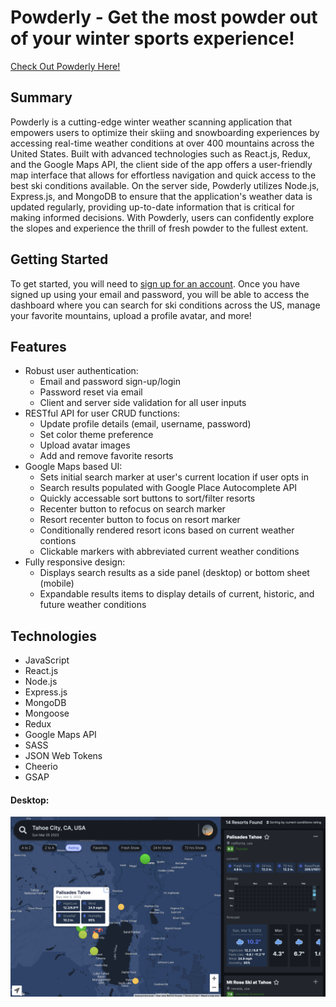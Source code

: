 # Powderly - Get the most powder out of your winter sports experience!

[Check Out Powderly Here!](https://zflegle3.github.io/powderly)

## Summary

Powderly is a cutting-edge winter weather scanning application that empowers users to optimize their skiing and snowboarding experiences by accessing real-time weather conditions at over 400 mountains across the United States. Built with advanced technologies such as React.js, Redux, and the Google Maps API, the client side of the app offers a user-friendly map interface that allows for effortless navigation and quick access to the best ski conditions available. On the server side, Powderly utilizes Node.js, Express.js, and MongoDB to ensure that the application's weather data is updated regularly, providing up-to-date information that is critical for making informed decisions. With Powderly, users can confidently explore the slopes and experience the thrill of fresh powder to the fullest extent.

## Getting Started
To get started, you will need to [sign up for an account](https://zflegle3.github.io/powderly). Once you have signed up using your email and password, you will be able to access the dashboard where you can search for ski conditions across the US, manage your favorite mountains, upload a profile avatar, and more!

## Features 
* Robust user authentication:
  * Email and password sign-up/login
  * Password reset via email 
  * Client and server side validation for all user inputs
* RESTful API for user CRUD functions: 
  * Update profile details (email, username, password)
  * Set color theme preference
  * Upload avatar images
  * Add and remove favorite resorts
* Google Maps based UI:
  * Sets initial search marker at user's current location if user opts in
  * Search results populated with Google Place Autocomplete API
  * Quickly accessable sort buttons to sort/filter resorts
  * Recenter button to refocus on search marker
  * Resort recenter button to focus on resort marker
  * Conditionally rendered resort icons based on current weather contions 
  * Clickable markers with abbreviated current weather conditions
* Fully responsive design:
  * Displays search results as a side panel (desktop) or bottom sheet (mobile)
  * Expandable results items to display details of current, historic, and future weather conditions
  

## Technologies
* JavaScript
* React.js
* Node.js
* Express.js
* MongoDB
* Mongoose
* Redux
* Google Maps API
* SASS
* JSON Web Tokens
* Cheerio
* GSAP

#### Desktop:
![demo image](https://raw.githubusercontent.com/zflegle3/powderly/main/src/images/demo.png)

